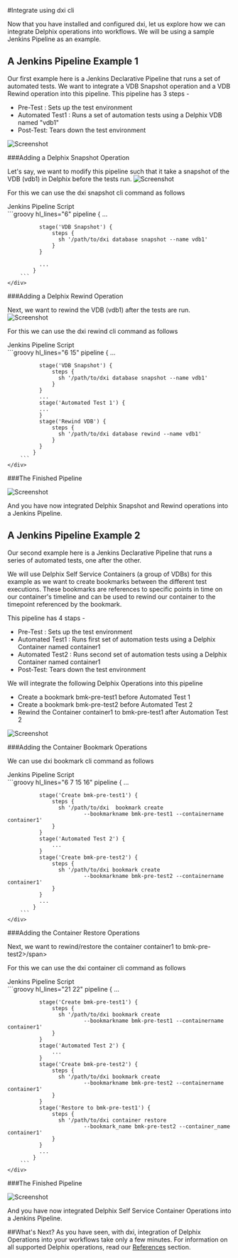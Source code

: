 #Integrate using dxi cli


Now that you have installed and configured dxi, let us explore how we can integrate Delphix operations into workflows.
We will be using a sample Jenkins Pipeline as an example.

A Jenkins Pipeline Example 1
-------------------

Our first example here is a Jenkins Declarative Pipeline that runs a set of automated tests.
We want to integrate a VDB Snapshot operation and a VDB Rewind operation into this pipeline.
This pipeline has 3 steps - 

- Pre-Test : Sets up the test environment
- Automated Test1 : Runs a set of automation tests using a Delphix VDB named "vdb1"
- Post-Test: Tears down the test environment

![Screenshot](/image/pipeline1.png)

###Adding a Delphix Snapshot Operation

Let's say, we want to modify this pipeline such that it take a snapshot of the VDB <span class="data_highlight">(vdb1)</span> in Delphix before the tests run.
![Screenshot](/image/pipeline2.png)

For this we can use the <span class="data_highlight">dxi snapshot</span> cli command as follows

<div class="code_box_outer">
    <div class="code_box_title">
        <span class="code_title">Jenkins Pipeline Script</span>
    </div>
    <div>
        ```groovy hl_lines="6"
            pipeline {
              ...

              stage('VDB Snapshot') {
                  steps {
                    sh '/path/to/dxi database snapshot --name vdb1'
                  }
              }

              ...
            }
        ```
    </div>
</div>

###Adding a Delphix Rewind Operation

Next, we want to rewind the VDB <span class="data_highlight">(vdb1)</span> after the tests are run.
![Screenshot](/image/pipeline3.png)

For this we can use the <span class="data_highlight">dxi rewind</span> cli command as follows

<div class="code_box_outer">
    <div class="code_box_title">
        <span class="code_title">Jenkins Pipeline Script</span>
    </div>
    <div>
        ```groovy hl_lines="6 15"
            pipeline {
              ...

              stage('VDB Snapshot') {
                  steps {
                    sh '/path/to/dxi database snapshot --name vdb1'
                  }
              }
              ...
              stage('Automated Test 1') {  
              ...
              }
              stage('Rewind VDB') {
                  steps {
                    sh '/path/to/dxi database rewind --name vdb1'
                  }
              }
            }
        ```
    </div>
</div>


###The Finished Pipeline

![Screenshot](/image/pipeline4.png)

And you have now integrated Delphix Snapshot and Rewind operations into a Jenkins Pipeline.

A Jenkins Pipeline Example 2
-------------------

Our second example here is a Jenkins Declarative Pipeline that runs a series of automated tests, one after the other.  

We will use Delphix Self Service Containers (a group of VDBs) for this example as we want to create bookmarks between the different test executions.
These bookmarks are references to specific points in time on our container's timeline and can
be used to rewind our container to the timepoint referenced by the bookmark.

This pipeline has 4 staps -

- Pre-Test : Sets up the test environment
- Automated Test1 : Runs first set of automation tests using a Delphix Container named <span class="data_highlight">container1</span>
- Automated Test2 : Runs second set of automation tests using a Delphix Container named <span class="data_highlight">container1</span>
- Post-Test: Tears down the test environment

We will integrate the following Delphix Operations into this pipeline  

- Create a bookmark <span class="data_highlight">bmk-pre-test1</span> before Automated Test 1  
- Create a bookmark <span class="data_highlight">bmk-pre-test2</span> before Automated Test 2  
- Rewind the Container <span class="data-highlight">container1</span> to <span class="data_highlight">bmk-pre-test1</span> after Automation Test 2  

![Screenshot](/image/pipeline5.png)

###Adding the Container Bookmark Operations

We can use <span class="data_highlight">dxi bookmark</span> cli command as follows

<div class="code_box_outer">
    <div class="code_box_title">
        <span class="code_title">Jenkins Pipeline Script</span>
    </div>
    <div>
        ```groovy hl_lines="6 7 15 16"
            pipeline {
              ...

              stage('Create bmk-pre-test1') {
                  steps {
                    sh '/path/to/dxi  bookmark create
                            --bookmarkname bmk-pre-test1 --containername container1'
                  }
              }
              stage('Automated Test 2') {
                  ...
              }
              stage('Create bmk-pre-test2') {
                  steps {
                    sh '/path/to/dxi bookmark create
                            --bookmarkname bmk-pre-test2 --containername container1'
                  }
              }
              ...
            }
        ```
    </div>
</div>


###Adding the Container Restore Operations

Next, we want to rewind/restore the container <span class="data_highlight">container1</span> to <span class="data_highlight">bmk-pre-test2>/span>

For this we can use the <span class="data_highlight">dxi container</span> cli command as follows

<div class="code_box_outer">
    <div class="code_box_title">
        <span class="code_title">Jenkins Pipeline Script</span>
    </div>
    <div>
        ```groovy hl_lines="21 22"
            pipeline {
              ...

              stage('Create bmk-pre-test1') {
                  steps {
                    sh '/path/to/dxi bookmark create
                            --bookmarkname bmk-pre-test1 --containername container1'
                  }
              }
              stage('Automated Test 2') {
                  ...
              }
              stage('Create bmk-pre-test2') {
                  steps {
                    sh '/path/to/dxi bookmark create
                            --bookmarkname bmk-pre-test2 --containername container1'
                  }
              }
              stage('Restore to bmk-pre-test1') {
                  steps {
                    sh '/path/to/dxi container restore
                            --bookmark_name bmk-pre-test2 --container_name container1'
                  }
              }
              ...
            }
        ```
    </div>
</div>


###The Finished Pipeline

![Screenshot](/image/pipeline6.png)

And you have now integrated Delphix Self Service Container Operations into a Jenkins Pipeline.

##What's Next?
As you have seen, with dxi, integration of Delphix Operations into your workflows take only a few minutes.
For information on all supported Delphix operations, read our [References](/References/CLI_References/environment/index.html) section.
